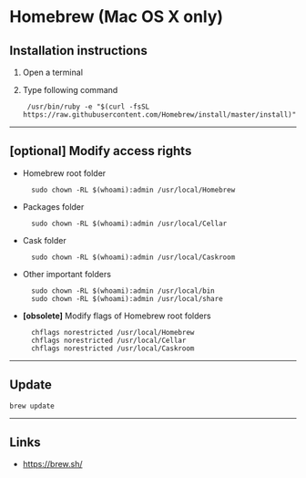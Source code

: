 
# Homebrew (Mac OS X only)

## Installation instructions

1. Open a terminal

2. Type following command

		/usr/bin/ruby -e "$(curl -fsSL https://raw.githubusercontent.com/Homebrew/install/master/install)"

---

## **[optional]** Modify access rights

* Homebrew root folder

		sudo chown -RL $(whoami):admin /usr/local/Homebrew

* Packages folder

		sudo chown -RL $(whoami):admin /usr/local/Cellar

* Cask folder

		sudo chown -RL $(whoami):admin /usr/local/Caskroom

* Other important folders

		sudo chown -RL $(whoami):admin /usr/local/bin
		sudo chown -RL $(whoami):admin /usr/local/share

* **[obsolete]** Modify flags of Homebrew root folders

		chflags norestricted /usr/local/Homebrew
		chflags norestricted /usr/local/Cellar
		chflags norestricted /usr/local/Caskroom

---

## Update

	brew update

---

## Links

* https://brew.sh/
